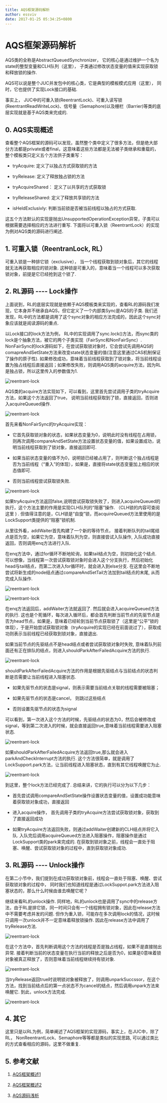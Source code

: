 ```yaml
---
title: AQS框架源码解析
author: essviv
date: 2017-01-25 05:34:25+0800
---
```


# AQS框架源码解析

AQS类的全称是AbstractQueuedSynchronizer， 它的核心是通过维护一个名为state的整型变量和CLH队列（这里）， 子类通过修改状态变量的值来实现获取锁和释放锁的操作.

AQS可以说是整个JUC并发包中的核心类，它是典型的模板模式应用（这里）， 同时，它也提供了实现Lock接口的基础.

事实上， JUC中的可重入锁(ReentrantLock)、可重入读写锁(ReentrantReadWriteLock)、信号量（Semaphore)以及栅栏（Barrier)等类的底层实现就是基于AQS类来完成的.

## 0. AQS实现概述

查看整个AQS框架的源码可以发现，虽然整个类中定义了很多方法，但是绝大部分方法都是private或者final，这意味着这些方法都是无法被子类继承和重载的，整个模板类只定义五个方法供子类重写： 

* tryAcquire: 定义了以独占方式获取锁的方法

* tryRelease: 定义了释放独占锁的方法

* tryAcquireShared： 定义了以共享的方式获取锁

* tryReleaseShared: 定义了释放共享锁的方法

* isHeldExclusivly: 判断当前锁是否被当前线程以独占的方式获取. 

这五个方法默认的实现是抛出UnsupportedOperationException异常，子类可以根据需要选择相应的方法进行重写. 下面将以可重入锁（ReentrantLock）的实现为例对AQS类的源码进行阐述.

## 1. 可重入锁（ReentranLock, RL） 

可重入锁是一种排它锁（exclusive）， 当一个线程获取到锁对象后，其它的线程就无法再获取相应的锁对象. 这种锁是可重入的，意味着当一个线程可以多次获取锁对象，前提是它已经抢到这个锁了.

## 2. RL源码 ---- Lock操作

上面说到，RL的底层实现就是依赖于AQS模板类来实现的，查看RL的源码我们发现，它本身并不继承自AQS，但它定义了一个内部类Sync是AQS的子类. 我们还发现，RL中的方法都是调用了这个sync对象的相应方法完成的，因此这个sync对象应该就是阅读源码的重点. 

以Lock接口的lock方法为例， RL中的实现调用了sync.lock()方法，而sync类的lock是个抽象方法，被它的两个子类实现（FairSync和NonFairSync）. NonFairSync的lock源码如下，在尝试获取锁对象时，它会尝试先调用AQS的comapreAndSetState方法来改变state状态变量的值(注意这里通过CAS机制保证了操作的原子性). 如果修改成功，意味着当前线程获取到了锁对象，将当前线程设置为独占线程后直接返回；如果修改失败，则调用AQS类的acquire方法，因为RL是独占锁，所以这里传入的参数值为1.

![reentrant-lock](https://github.com/Essviv/images/blob/master/reentrant-lock.jpg?raw=true)

AQS类的acquire方法实现如下，可以看到，这里首先尝试调用子类的tryAcquire方法，如果这个方法返回了true， 说明当前线程获取到了锁，直接返回，否则进入acquireQueued操作. 

![reentrant-lock](https://github.com/Essviv/images/blob/master/reentrant-lock-2.jpg?raw=true)

首先来看NonFairSync的tryAcquire实现：

* 它首先获取锁对象的状态，如果状态变量为0，说明此时没有线程在占用锁，则再次调用compareAndSetState方法设置状态变量的值，如果设置成功，说明当前线程获取到了锁对象，直接返回即可. 

* 如果当前状态变量的值不为0，说明锁已经被占用了，则判断这个独占线程是否为当前线程（“重入”的体现），如果是，直接将state状态变量加上相应的状态值即可. 

* 否则当前线程尝试获取锁失败.

![reentrant-lock](https://github.com/Essviv/images/blob/master/reentrant-lock-3.jpg?raw=true)

如果tryAcquire方法返回false,说明尝试获取锁失败了，则进入acquireQueued的执行，这个方法主要的作用是实现CLH队列的“阻塞”操作.  （CLH锁的内容可查阅这里 ) . 但值得注意的是，CLH锁是“自旋”锁，而acquireQueued方法里使用的是LockSupport类提供的“阻塞”锁机制.

从里往外看，addWaiter首先构建了一个新的等待节点， 接着判断队列的tail尾结点是否为空，如果它为空，意味着队列为空，则直接尝试入队操作, 入队成功直接返回，否则调用enq方法进行入队.

在enq方法中，通过for循环不断地轮询，如果tail结点为空，则初始化这个结点. 可以想像，当线程第一次尝试获取锁对象时会进入这个分支执行，然后初始化head与tail结点，而第二次进入for循环时，就会进入到else分支. 在这里会不断地尝试将新生成的node结点通过compareAndSetTail方法加到tail结点的末尾, 从而完成入队操作.

![reentrant-lock](https://github.com/Essviv/images/blob/master/reentrant-lock-4.jpg?raw=true)

![reentrant-lock](https://github.com/Essviv/images/blob/master/reentrant-lock-5.jpg?raw=true)

在enq方法返回后，addWaiter方法就返回了. 然后就会进入acquireQueued方法的执行. 这也是个死循环，每次进入循环后，都会首先判断当前节点的先驱节点是否为head节点，如果是，意味着已经轮到当前节点获取锁了（这里是“公平”锁的体现），于是开始尝试获取锁对象（tryAcquire的实现已经在前面说过了），获取成功则表示当前线程已经获取到锁对象，直接退出. 

如果当前节点的先驱结点不是head结点或者尝试获取锁对象时失败, 意味着队列前面还有正在排队的结点，则进入shouldParkAfterFailedAcquire方法的执行. 

![reentrant-lock](https://github.com/Essviv/images/blob/master/reentrant-lock-6.jpg?raw=true)

shouldParkAfterFailedAcquire方法的作用是根据先驱结点与当前结点的状态判断是否需要让当前线程进入阻塞状态. 

* 如果先驱节点的状态是signal，则表示需要当前结点关联的线程需要被阻塞；

* 如果先驱节点的状态是cancel， 则跳过这些结点

* 否则设置先驱节点的状态为signal

可以看到，第一次进入这个方法的时候，先驱结点的状态为0，然后会被修改成signal，等到第二次进入的时候，就会直接返回true,意味着当前线程需要进入阻塞状态.

![reentrant-lock](https://github.com/Essviv/images/blob/master/reentrant-lock-7.jpg?raw=true)

如果shouldParkAfterFailedAcquire方法返回true,那么就会进入parkAndCheckInterrupt方法的执行. 这个方法很简单，就是调用了LockSupport.park方法，让当前线程进入阻塞状态，直到有其它线程唤醒它为止.

![reentrant-lock](https://github.com/Essviv/images/blob/master/reentrant-lock-8.jpg?raw=true)

到这里，整个lock方法已经完成了. 总结来讲，它的执行可以分为以下几步： 

* 首先尝试调用compareAndSetState操作设置状态变量的值，设置成功能意味着获取锁对象成功，直接返回

* 进入acquire操作， 首先调用子类的tryAcquire方法尝试获取锁对象，获取到了直接返回成功

* 如果tryAcquire方法返回失败，则通过addWaiter创建新的CLH结点并将它入队. 入队完后调用acquireQueued方法进入阻塞操作，阻塞操作是通过LockSupport类的park来完成的. 在获取到锁对象之前，线程会一直处于阻塞、唤醒、尝试获取锁对象的过程中，直到获取锁对象成功.

## 3. RL源码 ---- Unlock操作

在第二小节中，我们提到在成功获取锁对象前，线程会一直处于阻塞、唤醒、尝试获取锁对象的过程中， 同时我们也知道线程是通过LockSuppot.park方法进入阻塞状态的，那么什么时候由谁去唤醒它呢？

继续来看RL的unlock操作. 同样地，RL的unlock也是调用了sync中的release方法，由于RL是排它锁，同一时间只会有一个线程拥有锁对象，因此在release方法中不需要考虑并发的问题. 但作为重入锁，可能存在多次调用lock的情况，这时候只调用一次unlock并不一定意味着释放锁操作. 因此在release方法中调用了tryRelease方法.  

![reentrant-lock](https://github.com/Essviv/images/blob/master/reentrant-lock-9.jpg?raw=true)

在这个方法中，首先判断调用这个方法的线程是否是独占线程，如果不是直接抛出异常. 接着判断当前的状态变量在执行当前的释放之后是否为0，如果是0意味着锁对象被真正释放了，否则意味着当前线程继续持有锁对象.

![reentrant-lock](https://github.com/Essviv/images/blob/master/reentrant-lock-10.jpg?raw=true)

当tryRelease返回true时说明锁对象被释放了，则调用unparkSuccssor，在这个方法，找到当前结点后的第一点状态不为cancel的结点，然后调用unpark方法来唤醒它. 到此，unlock方法完成. 

![reentrant-lock](https://github.com/Essviv/images/blob/master/reentrant-lock-11.jpg?raw=true)

## 4. 其它

这里只是以RL为例，简单阐述了AQS框架的实现源码，事实上，在JUC中，除了RL， NonReentrantLock、Semaphore等等都是类似的实现思路, 可以通过类比的方式查看相应的源码，这里不做重复.

## 5. 参考文献

1. [AQS框架概述1](http://www.cnblogs.com/zhanjindong/p/java-concurrent-package-aqs-overview.html)

2. [AQS框架概述2](http://blog.csdn.net/wangyangzhizhou/article/details/40958637)

3. [AQS源码浅析](http://ifeve.com/java-special-troops-aqs/)